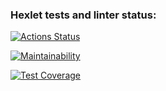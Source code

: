 ### Hexlet tests and linter status:

[![Actions Status](https://github.com/PodkatilovIlya/frontend-project-lvl1/workflows/hexlet-check/badge.svg)](https://github.com/PodkatilovIlya/frontend-project-lvl1/actions)

[![Maintainability](https://api.codeclimate.com/v1/badges/a99a88d28ad37a79dbf6/maintainability)](https://codeclimate.com/github/codeclimate/codeclimate/maintainability)

[![Test Coverage](https://api.codeclimate.com/v1/badges/a99a88d28ad37a79dbf6/test_coverage)](https://codeclimate.com/github/codeclimate/codeclimate/test_coverage)
